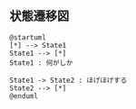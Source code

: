 ## 状態遷移図

```uml
@startuml
[*] --> State1
State1 --> [*]
State1 : 何がしか

State1 -> State2 : ほげほげする
State2 --> [*]
@enduml
```
